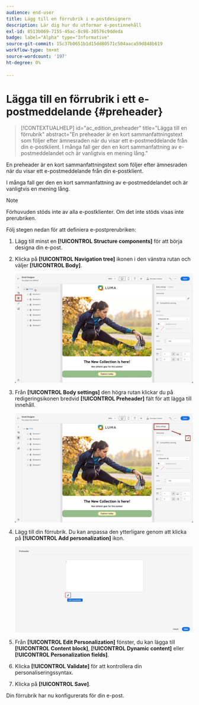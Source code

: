 ```yaml
---
audience: end-user
title: Lägg till en förrubrik i e-postdesignern
description: Lär dig hur du utformar e-postinnehåll
exl-id: 8513b069-7155-45ac-8c98-38576c9ddeda
badge: label="Alpha" type="Informative"
source-git-commit: 15c37b0651b1d15dd80571c504aaca59d848b619
workflow-type: tm+mt
source-wordcount: '197'
ht-degree: 0%

---
```


# Lägga till en förrubrik i ett e-postmeddelande {#preheader}

>[!CONTEXTUALHELP]
>id="ac_edition_preheader"
>title="Lägga till en förrubrik"
>abstract="En preheader är en kort sammanfattningstext som följer efter ämnesraden när du visar ett e-postmeddelande från din e-postklient. I många fall ger den en kort sammanfattning av e-postmeddelandet och är vanligtvis en mening lång."

En preheader är en kort sammanfattningstext som följer efter ämnesraden när du visar ett e-postmeddelande från din e-postklient.

I många fall ger den en kort sammanfattning av e-postmeddelandet och är vanligtvis en mening lång.

>[!NOTE]
>
>Förhuvuden stöds inte av alla e-postklienter. Om det inte stöds visas inte prerubriken.

Följ stegen nedan för att definiera e-postprerubriken:

1. Lägg till minst en **[!UICONTROL Structure components]** för att börja designa din e-post.

1. Klicka på **[!UICONTROL Navigation tree]** ikonen i den vänstra rutan och väljer **[!UICONTROL Body]**.

   ![](assets/preheader_body.png)

1. Från **[!UICONTROL Body settings]** den högra rutan klickar du på redigeringsikonen bredvid **[!UICONTROL Preheader]** fält för att lägga till innehåll.

   ![](assets/preheader_body_settings.png)

1. Lägg till din förrubrik. Du kan anpassa den ytterligare genom att klicka på **[!UICONTROL Add personalization]** ikon.

   ![](assets/preheader_3.png)

1. Från **[!UICONTROL Edit Personalization]** fönster, du kan lägga till **[!UICONTROL Content block]**, **[!UICONTROL Dynamic content]** eller **[!UICONTROL Personalization fields]**.

1. Klicka **[!UICONTROL Validate]** för att kontrollera din personaliseringssyntax.

1. Klicka på **[!UICONTROL Save]**.

Din förrubrik har nu konfigurerats för din e-post.
